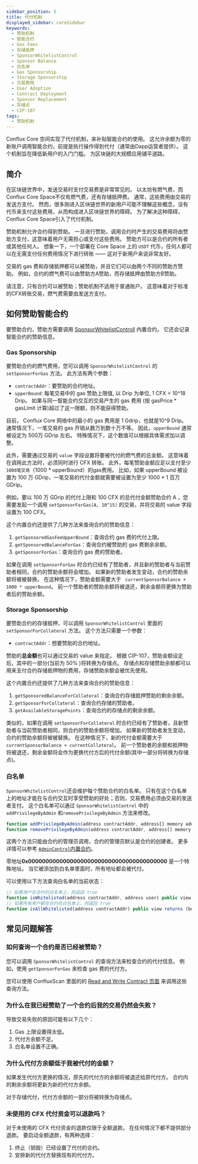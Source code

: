 ```yaml
---
sidebar_position: 5
title: 代付机制
displayed_sidebar: coreSidebar
keywords:
  - 赞助机制
  - 智能合约
  - Gas Fees
  - 存储抵押
  - SponsorWhitelistControl
  - Sponsor Balance
  - 白名单
  - Gas Sponsorship
  - Storage Sponsorship
  - 交易费用
  - User Adoption
  - Contract Deployment
  - Sponsor Replacement
  - 存储点
  - CIP-107
tags:
  - 赞助机制
---
```


Conflux Core 空间实现了代付机制，来补贴智能合约的使用。 这允许余额为零的新账户调用智能合约，前提是执行操作得到代付（通常由Dapp运营者提供）。 这个机制旨在降低新用户的入门门槛。
为区块链的大规模应用铺平道路。

## 简介

在区块链世界中，发送交易时支付交易费是非常常见的。 以太坊有燃气费，而Conflux Core Space不仅有燃气费，还有存储抵押费。 通常，这些费用由交易的发送方支付。 然而，很多刚进入区块链世界的新用户可能不理解这些概念，没有代币来支付这些费用，从而构成进入区块链世界的障碍。 为了解决这种障碍，Conflux Core Space引入了代付机制。

赞助机制允许合约得到赞助。 一旦进行赞助，调用合约时产生的交易费用将由赞助方支付，这意味着用户无需担心或支付这些费用。 赞助方可以是合约的所有者或其他任何人。 想象一下，一个部署在 Core Space 上的 `USDT` 代币，任何人都可以在无需支付任何费用情况下进行转账 —— 这对于新用户来说非常友好。

交易的 gas 费和存储抵押都可以被赞助，并且它们可以由两个不同的赞助方赞助。 例如，合约的燃气费可以由赞助方A赞助，而存储抵押由赞助方B赞助。

请注意，只有合约可以被赞助；赞助机制不适用于普通账户。 这意味着对于标准的CFX转账交易，燃气费需要由发送方支付。

## 如何赞助智能合约

要赞助合约，赞助方需要调用 [SponsorWhitelistControll](./internal-contracts/sponsor-whitelist-control) 内置合约。 它还会记录智能合约的赞助信息。

### Gas Sponsorship

要赞助合约的燃气费用，您可以调用 `SponsorWhitelistControl` 的 `setSponsorForGas` 方法。 此方法有两个参数：

- `contractAddr`：要赞助的合约地址。
- `upperBound`: 每笔交易中的 gas 赞助上限值, 以 Drip 为单位, 1 CFX = 10^18 Drip。 如果与同一智能合约交互的交易产生的 gas 费用 (按 gasPrice \* gasLimit 计算)超过了这一限额，则不能获得赞助。

目前， Conflux Core 网络中的最小的 gas 费用是 1 Gdrip，也就是10^9 Drip。 通常情况下，一笔交易的 gas 开销从数万到数十万不等。 因此，`upperBound` 通常被设定为 500万 GDrip 左右。 特殊情况下，这个数值可以根据具体需求加以调整。

此外，需要通过交易的 `value` 字段设置将要被代付的燃气费的总金额。 这意味着在调用此方法时，必须同时进行 CFX 转账。 此外，每笔赞助金额应足以支付至少 `1000笔交易`（1000 \* upperBound）的gas费用。 比如，如果 upperBound 被设置为 100 万 GDrip，一笔交易的代付金额就需要被设置为至少 1000 \* 1 百万 GDrip。

例如，要以 100 万 GDrip 的代付上限和 100 CFX 的总代付金额赞助合约 A ，您需要发起一个调用 `setSponsorForGas(A, 10^15)` 的交易，并将交易的 value 字段设置为 100 CFX。

这个内置合约还提供了几种方法来查询合约的赞助信息：

1. `getSponsoredGasFeeUpperBound`：查询合约 gas 费的代付上限。
2. `getSponsoredBalanceForGas`：查询合约被赞助的 gas 费剩余余额。
3. `getSponsorForGas`：查询合约 gas 费的赞助者。

如果在调用 `setSponsorForGas` 时合约已经有了赞助者，并且新的赞助者与当前赞助者相同，合约的赞助余额将会增加。 如果新的赞助者发生变动，合约的赞助余额将被被替换。 在这种情况下，赞助金额需要大于 ` currentSponsorBalance + 1000 * upperBound`。 前一个赞助者的赞助余额将被退还，剩余金额将更换为赞助者后的赞助余额。

### Storage Sponsorship

要赞助合约的存储抵押，可以调用 `SponsorWhitelistControl` 里面的 `setSponsorForCollateral` 方法。 这个方法只需要一个参数：

- `contractAddr`：想要赞助的合约地址。

赞助的**总金额**也可以通过交易的 value 来指定。 根据 CIP-107，赞助金额设定后，其中的一部分(当前为 50% )将转换为存储点。 存储点和存储赞助余额都可以用来支付合约存储抵押物的费用，存储赞助余额会被优先使用。

这个内置合约还提供了几种方法来查询合约的赞助信息：

1. `getSponsoredBalanceForCollateral`：查询合约存储抵押赞助的剩余余额。
2. `getSponsorForCollateral`：查询合约存储的赞助者。
3. `getAvailableStoragePoints`：查询合约的存储点的剩余余额。

类似的，如果在调用 `setSponsorForCollateral` 时合约已经有了赞助者，且新赞助者与当前赞助者相同，则合约的赞助余额将增加。 如果新的赞助者发生变动，合约的赞助余额将被被替换。 在这种情况下，新的代付金额需要大于 `currentSponsorBalance + currentCollateral`。 前一个赞助者的余额和抵押物将被退还，剩余金额将会作为更换代付方后的代付余额(其中一部分将转换为存储点)。

### 白名单

`SponsorWhitelistControl`还会维护每个赞助合约的白名单。 只有在这个白名单上的地址才能在与合约交互时享受赞助的好处；否则，交易费用必须由交易的发送者支付。 这个白名单可以通过 `SponsorWhitelistControl` 中的 `addPrivilegeByAdmin` 和`removePrivilegeByAdmin` 方法来修改。

```js
function addPrivilegeByAdmin(address contractAddr, address[] memory addresses) public;
function removePrivilegeByAdmin(address contractAddr, address[] memory addresses) public;
```

这两个方法只能由合约的管理员调用，合约的管理员默认是合约的创建者。 更多详情可以参考 [`AdminControl`内置合约](./internal-contracts/admin.md)。

零地址**0x0000000000000000000000000000000000000000** 是一个特殊地址。 当它被添加到白名单里面时，所有地址都会被代付。

可以使用以下方法查询白名单的当前状态：

```js
// 如果用户在合约的白名单上，则返回 true
function isWhitelisted(address contractAddr, address user) public view returns (bool)
// 如果所有用户都在合约在白名单上，则返回 true
function isAllWhitelisted(address contractAddr) public view returns (bool)
```

## 常见问题解答

### 如何查询一个合约是否已经被赞助？

您可以调用 `SponsorWhitelistControl` 的查询方法来检查合约的代付信息。 例如，使用 `getSponsorForGas` 来检查 gas 费的代付方。

您可以使用 ConfluxScan 里面的的 [Read and Write Contract 页面](https://confluxscan.io/address/cfx:aaejuaaaaaaaaaaaaaaaaaaaaaaaaaaaaegg2r16ar?tab=contract-viewer) 来调用这些查询方法。

### 为什么在我已经赞助了一个合约后我的交易仍然会失败？

导致交易失败的原因可能有以下几个：

1. Gas 上限设置得太低。
2. 代付方余额不足。
3. 白名单设置不正确。

### 为什么代付方余额低于我被代付的金额？

如果发生代付方更换的情况，原先的代付方的余额将被退还给原代付方。 合约内的剩余余额将更新为新的代付方余额。

对于存储代付，代付方余额的一部分将被转换为存储点。

### 未使用的 CFX 代付资金可以退款吗？

对于未使用的 CFX 代付资金的退款仅限于全额退款。 在任何情况下都不提供部分退款。 要启动全额退款，有两种选择：

1. 终止（销毁）已经设置了代付的合约。
2. 安排新的代付方替换现有的代付方。
